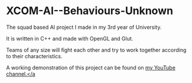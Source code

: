 XCOM-AI--Behaviours-Unknown
===========================

The squad based AI project I made in my 3rd year of University.

It is written in C++ and made with OpenGL and Glut.

Teams of any size will fight each other and try to work together according to their characteristics.

A working demonstration of this project can be found on <a href="https://www.youtube.com/channel/UClhVVyGdYrnf33kWZZhJ6XQ"> my YouTube channel.</a
